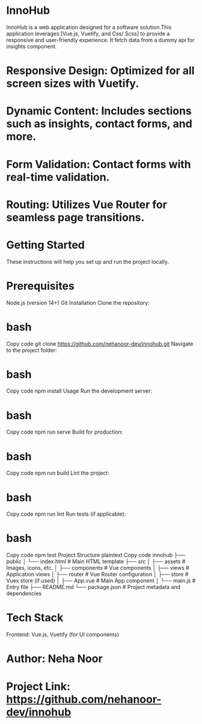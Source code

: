 # InnoHub
InnoHub is a web application designed for a software solution.This application leverages [Vue.js, Vuetify, and Css/ Scss] to provide a responsive and user-friendly experience. It fetch data from a dummy api for insights component.

# Responsive Design: Optimized for all screen sizes with Vuetify.
# Dynamic Content: Includes sections such as insights, contact forms, and more.
# Form Validation: Contact forms with real-time validation.
# Routing: Utilizes Vue Router for seamless page transitions.

# Getting Started
These instructions will help you set up and run the project locally.

# Prerequisites
Node.js (version 14+)
Git
Installation
Clone the repository:

# bash
Copy code
git clone https://github.com/nehanoor-dev/innohub.git
Navigate to the project folder:

# bash
Copy code
npm install
Usage
Run the development server:

# bash
Copy code
npm run serve
Build for production:

# bash
Copy code
npm run build
Lint the project:

# bash
Copy code
npm run lint
Run tests (if applicable):

# bash
Copy code
npm test
Project Structure
plaintext
Copy code
innohub
├── public
│   └── index.html      # Main HTML template
├── src
│   ├── assets          # Images, icons, etc.
│   ├── components      # Vue components
│   ├── views           # Application views
│   ├── router          # Vue Router configuration
│   ├── store           # Vuex store (if used)
│   ├── App.vue         # Main App component
│   └── main.js         # Entry file
├── README.md
└── package.json        # Project metadata and dependencies

# Tech Stack
Frontend: Vue.js, Vuetify (for UI components)

# Author: Neha Noor
# Project Link: https://github.com/nehanoor-dev/innohub
